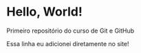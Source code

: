 # Hello, World!
 Primeiro repositório do curso de Git e GitHub

Essa linha eu adicionei diretamente no site!
